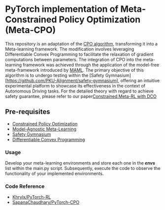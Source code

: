 # PyTorch implementation of Meta-Constrained Policy Optimization (Meta-CPO)
This repository is an adaptation of the [CPO algorithm](https://proceedings.mlr.press/v70/achiam17a/achiam17a.pdf), transforming it into a Meta-learning framework. The modification involves leveraging Differentiable Convex Programming to facilitate the relaxation of gradient computations between parameters. The integration of CPO into the meta-learning framework was achieved through the application of the model-free meta-framework introduced by [MAML](https://proceedings.mlr.press/v70/finn17a/finn17a.pdf). The primary objective of this algorithm is to undergo testing within the [Safety Gymnasium][https://github.com/PKU-Alignment/safety-gymnasium], offering an intuitive experimental platform to showcase its effectiveness in the context of Autonomous Driving tasks. For the detailed theory with regard to achieve safety guarantee, please refer to our paper[Constrained Meta-RL with DCO](https://arxiv.org/pdf/2312.10230.pdf) 

## Pre-requisites
- [Constrained Policy Optimization](https://proceedings.mlr.press/v70/achiam17a/achiam17a.pdf)
- [Model-Agnostic Meta-Learning](https://proceedings.mlr.press/v70/finn17a/finn17a.pdf)
- [Safety Gymnasium](https://github.com/PKU-Alignment/safety-gymnasium)
- [Differentiable Convex Programming](https://locuslab.github.io/2019-10-28-cvxpylayers/)

### Usage
Develop your meta-learning environments and store each one in the **_envs_** list within the main.py script. Subsequently, execute the code to observe the functionality of your implemented environments.

### Code Reference
* [Khrylx/PyTorch-RL](https://github.com/Khrylx/PyTorch-RL)
* [SapanaChaudhary/PyTorch-CPO](https://github.com/SapanaChaudhary/PyTorch-CPO)



